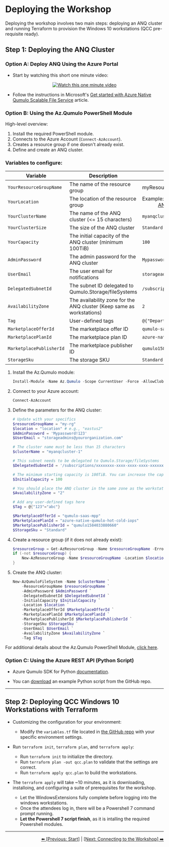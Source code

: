 
# Deploying the Workshop

Deploying the workshop involves two main steps: deploying an ANQ cluster and running Terraform to provision the Windows 10 workstations (QCC pre-requisite ready).

## Step 1: Deploying the ANQ Cluster

### Option A: Deploy ANQ Using the Azure Portal

- Start by watching this short one minute video:

<div align="center">
    <a href="https://www.youtube.com/watch?v=zJpUAZVAato">
        <img src="https://img.youtube.com/vi/zJpUAZVAato/0.jpg" alt="Watch this one minute video">
    </a>
</div>

- Follow the instructions in Microsoft's [Get started with Azure Native Qumulo Scalable File Service](https://learn.microsoft.com/en-us/azure/partner-solutions/qumulo/qumulo-create) article.

### Option B: Using the Az.Qumulo PowerShell Module

High-level overview:
1. Install the required PowerShell module.
2. Connects to the Azure Account (`Connect-AzAccount`).
3. Creates a resource group if one doesn't already exist.
4. Define and create an ANQ cluster.

### Variables to configure:

| Variable              | Description                                           | Example                             |
|-----------------------|-------------------------------------------------------|-------------------------------------|
| `YourResourceGroupName` | The name of the resource group                      | myResourceGroup                             |
| `YourLocation`        | The location of the resource group                    | Example: eastus2<br> <div align="center"><a href="https://qumulo.com/product/azure/#:~:text=Azure%20Native%20Qumulo%20can%20be,%2C%20UK%2C%20Asia%20and%20Canada.">ANQ supported regions</a></div>                  |
| `YourClusterName`     | The name of the ANQ cluster (<= 15 characters) | `myanqcluster-1`                   |
| `YourClusterSize`     | The size of the ANQ cluster                           | `Standard`                          |
| `YourCapacity`        | The initial capacity of the ANQ cluster (minimum 100TiB) | `100`                              |
| `AdminPassword`       | The admin password for the ANQ cluster                | `Mypassword!123`                    |
| `UserEmail`           | The user email for notifications                      | `storageadmins@yourorganization.com`|
| `DelegatedSubnetId`   | The subnet ID delegated to Qumulo.Storage/fileSystems | `/subscriptions/.../subnets/...`    |
| `AvailabilityZone`    | The availability zone for the ANQ cluster (Keep same as workstations) | `2`                                 |
| `Tag`                 | User-defined tags                                     | `@{"Department"="Engineering"}`                    |
| `MarketplaceOfferId`  | The marketplace offer ID                              | `qumulo-saas-mpp`                   |
| `MarketplacePlanId`   | The marketplace plan ID                               | `azure-native-qumulo-hot-cold-iops` |
| `MarketplacePublisherId` | The marketplace publisher ID                      | `qumulo1584033880660`               |
| `StorageSku`          | The storage SKU                                       | `Standard`                          |


1. Install the Az.Qumulo module:
    ```powershell
    Install-Module -Name Az.Qumulo -Scope CurrentUser -Force -AllowClobber
    ```

2. Connect to your Azure account:
    ```powershell
    Connect-AzAccount
    ```

3. Define the parameters for the ANQ cluster:
    ```powershell
    # Update with your specifics
    $resourceGroupName = "my-rg"
    $location = "location" # e.g., "eastus2"
    $AdminPassword = 'Mypassword!123'
    $UserEmail = "storageadmins@yourorganization.com"

    # The cluster name must be less than 15 characters
    $clusterName = "myanqcluster-1"

    # This subnet needs to be delegated to Qumulo.Storage/fileSystems
    $DelegatedSubnetId = '/subscriptions/xxxxxxxx-xxxx-xxxx-xxxx-xxxxxxxxxxxx/resourceGroups/$resourceGroupName/providers/Microsoft.Network/virtualNetworks/myvnet/subnets/mysubnetname' 

    # The minimum starting capacity is 100TiB. You can increase the capacity non-disruptively to several hundreds of PiBs
    $InitialCapacity = 100 

    # You should place the ANQ cluster in the same zone as the workstations for minimum network latency.
    $AvailabilityZone = "2"

    # Add any user-defined tags here
    $Tag = @{"123"="abc"}

    $MarketplaceOfferId = "qumulo-saas-mpp" 
    $MarketplacePlanId = "azure-native-qumulo-hot-cold-iops" 
    $MarketplacePublisherId = "qumulo1584033880660"
    $StorageSku = "Standard"
    ```

4. Create a resource group (if it does not already exist):
    ```powershell
    $resourceGroup = Get-AzResourceGroup -Name $resourceGroupName -ErrorAction SilentlyContinue
    if (-not $resourceGroup) {
        New-AzResourceGroup -Name $resourceGroupName -Location $location
    }
    ```

5. Create the ANQ cluster:
    ```powershell
    New-AzQumuloFileSystem -Name $clusterName `
        -ResourceGroupName $resourceGroupName `
        -AdminPassword $AdminPassword `
        -DelegatedSubnetId $DelegatedSubnetId `
        -InitialCapacity $InitialCapacity `
        -Location $location `
        -MarketplaceOfferId $MarketplaceOfferId `
        -MarketplacePlanId $MarketplacePlanId `
        -MarketplacePublisherId $MarketplacePublisherId `
        -StorageSku $StorageSku `
        -UserEmail $UserEmail `
        -AvailabilityZone $AvailabilityZone `
        -Tag $Tag
    ```

For additional details about the Az.Qumulo PowerShell Module, [click here](https://learn.microsoft.com/en-us/powershell/module/az.qumulo/?view=azps-12.0.0).

### Option C: Using the Azure REST API (Python Script)

- Azure Qumulo SDK for Python [documentation](https://learn.microsoft.com/en-us/python/api/overview/azure/qumulo?view=azure-python).

- You can [download](create-anq-cluster.py) an example Python script from the GitHub repo.

---

## Step 2: Deploying QCC Windows 10 Workstations with Terraform

- Customizing the configuration for your environment:
   - Modify the `variables.tf` file located in [the GitHub repo](https://github.com/Qumulo/QumuloCustomConnector/blob/main/workshop/terraform/variables.tf) with your specific environment settings.

- Run `terraform init`, `terraform plan`, and `terraform apply`:
   - Run `terraform init` to initialize the directory.
   - Run `terraform plan -out qcc.plan` to validate that the settings are correct.
   - Run `terraform apply qcc.plan` to build the workstations.

- The `terraform apply` will take ~10 minutes, as it is downloading, installoing, and configuring a suite of prerequisites for the workshop.  
   - Let the WindowsExtensions fully complete before logging into the windows workstations. 
   - Once the attendees log in, there will be a Powershell 7 command prompt running.  
   - **Let the Powershell 7 script finish**, as it is intalling the required Powershell modules. 

---

<div align="right">
  <a href="qcc-workshop.md">⬅️ [Previous: Start]</a> | <a href="qcc-workshop-connecting.md">[Next: Connecting to the Workshop] ➡️</a>
</div>
